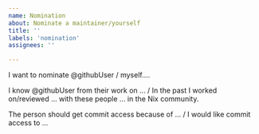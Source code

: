 ```yaml
---
name: Nomination
about: Nominate a maintainer/yourself
title: ''
labels: 'nomination'
assignees: ''

---
```


<!-- Feel free to structure this to your liking. Take the template below as inspiration.  -->

I want to nominate @githubUser / myself....

I know @githubUser from their work on ... / In the past I worked
on/reviewed ... with these people ... in the Nix community.

The person should get commit access because of ... / I would like commit access to ...
